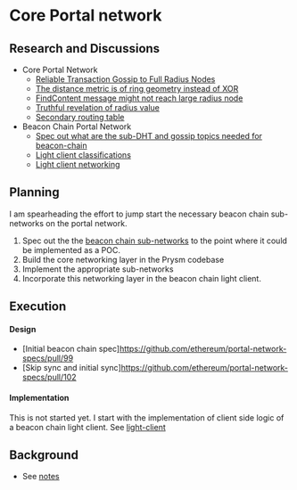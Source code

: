 # Core Portal network 

## Research and Discussions
  - Core Portal Network
    - [Reliable Transaction Gossip to Full Radius Nodes](https://github.com/ethereum/portal-network-specs/issues/89)
    - [The distance metric is of ring geometry instead of XOR](https://github.com/ethereum/portal-network-specs/issues/90)
    - [FindContent message might not reach large radius node](https://github.com/ethereum/portal-network-specs/issues/91)
    - [Truthful revelation of radius value](https://github.com/ethereum/portal-network-specs/issues/92)
    - [Secondary routing table](https://github.com/ethereum/portal-network-specs/pull/105)
  - Beacon Chain Portal Network
    - [Spec out what are the sub-DHT and gossip topics needed for beacon-chain](https://github.com/ethereum/portal-network-specs/issues/93)
    - [Light client classifications](https://ethresear.ch/t/beacon-chain-light-client-classification/11061)
    - [Light client networking](https://ethresear.ch/t/beacon-chain-light-client-networking/11063)


## Planning
I am spearheading the effort to jump start the necessary beacon chain sub-networks on the portal network.

1. Spec out the the [beacon chain sub-networks](https://github.com/ethereum/portal-network-specs/tree/master/beacon-chain) to the point where it could be implemented as a POC.
1. Build the core networking layer in the Prysm codebase
1. Implement the appropriate sub-networks
1. Incorporate this networking layer in the beacon chain light client.

## Execution

#### Design
- [Initial beacon chain spec]https://github.com/ethereum/portal-network-specs/pull/99
- [Skip sync and initial sync]https://github.com/ethereum/portal-network-specs/pull/102

#### Implementation
This is not started yet. I start with the implementation of client side logic of a beacon chain light client. See [light-client](./beacon-chain-light-client.md)


## Background
- See [notes](unsorted-notes/portal-network.md)

